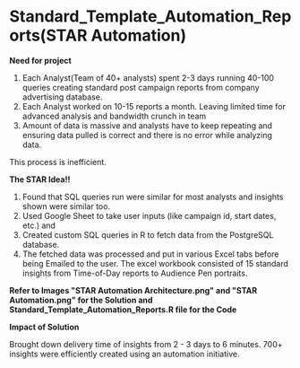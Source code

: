 # Standard_Template_Automation_Reports(STAR Automation)

**Need for project**

1) Each Analyst(Team of 40+ analysts) spent 2-3 days running 40-100 queries creating standard post campaign reports from company advertising database.
2) Each Analyst worked on 10-15 reports a month. Leaving limited time for advanced analysis and bandwidth crunch in team
3) Amount of data is massive and analysts have to keep repeating and ensuring data pulled is correct and there is no error while analyzing data.

This process is inefficient. 

**The STAR Idea!!**

1) Found that SQL queries run were similar for most analysts and insights shown were similar too.
2) Used Google Sheet to take user inputs (like campaign id, start dates, etc.) and 
3) Created custom SQL queries in R to fetch data from the PostgreSQL database. 
4) The fetched data was processed and put in various Excel tabs before being Emailed to the user. The excel workbook consisted of 15 standard insights from Time-of-Day reports to Audience Pen portraits.

**Refer to Images "STAR Automation Architecture.png" and "STAR Automation.png" for the Solution and Standard_Template_Automation_Reports.R file for the Code**

**Impact of Solution**

Brought down delivery time of insights from 2 - 3 days to 6 minutes. 700+ insights were efficiently created using an automation initiative. 

